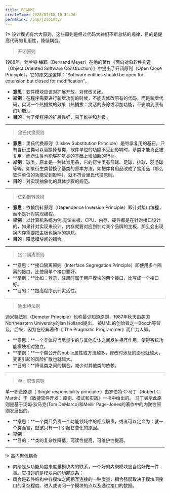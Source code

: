 ```yaml
---
title: README
createTime: 2025/07/08 10:32:26
permalink: /php/jzlo1nty/
---
```

?> 设计模式有六大原则，这些原则是经过代码大神们不断总结的规律，目的是提高代码的复用性，降低耦合。

> 开闭原则

1988年，勃兰特·梅耶（Bertrand Meyer）在他的著作《面向对象软件构造（Object Oriented Software Construction）》中提出了开闭原则（Open Close Principle），它的原文是这样：“Software entities should be open for extension,but closed for modification”。


* **意思**：软件模块应该对扩展开放，对修改关闭。
* **举例**：在程序需要进行新增功能的时候，不能去修改原有的代码，而是新增代码，实现一个热插拔的效果（热插拔：灵活的去除或添加功能，不影响到原有的功能）。
* **目的**：为了使程序的扩展性好，易于维护和升级。
---

> 里氏代换原则
* **意思**：里氏代换原则（Liskov Substitution Principle）是继承复用的基石，只有当衍生类可以替换掉基类，软件单位的功能不受到影响时，基类才能真正被复用，而衍生类也能够在基类的基础上增加新的行为。
* **举例**：球类，原本是一种体育用品，它的衍生类有篮球、足球、排球、羽毛球等等，如果衍生类替换了基类的原本方法，如把体育用品改成了食用品（那么软件单位的功能受到影响），就不符合里氏代换原则。
* **目的**：对实现抽象化的具体步骤的规范。
---

> 依赖倒转原则
* **意思**：依赖倒转原则（Dependence Inversion Principle）即针对接口编程，而不是针对实现编程。
* **举例**：以计算机系统为例,无论主板、CPU、内存、硬件都是在针对接口设计的，如果针对实现来设计，内存就要对应到针对某个品牌的主板，那么会出现换内存需要把主板也换掉的尴尬。
* **目的**：降低模块间的耦合。
---

> 接口隔离原则
* **意思：**接口隔离原则（Interface Segregation Principle）即使用多个隔离的接口，比使用单个接口要好。
* **举例：**比如：登录，注册时属于用户模块的两个接口，比写成一个接口好。
* **目的：**提高程序设计灵活性。
---

> 迪米特法则

迪米特法则（Demeter Principle）也称最少知道原则，1987年秋天由美国Northeastern University的Ian Holland提出，
被UML的创始者之一Booch等普及。后来，因为在经典著作《 The Pragmatic Programmer》而广为人知。

* **意思：**一个实体应当尽量少的与其他实体之间发生相互作用，使得系统功能模块相对独立。
* **举例：**一个类公开的public属性或方法越多，修改时涉及的面也就越大，变更引起的风险扩散也就越大。
* **目的：**降低类之间的耦合，减少对其他类的依赖。
---

> 单一职责原则

单一职责原则（ Single responsibility principle ）由罗伯特·C·马丁（Robert C. Martin）于《敏捷软件开发：原则、模式和实践》一书中给出的。
马丁表示此原则是基于汤姆·狄马克(Tom DeMarco)和Meilir Page-Jones的著作中的内聚性原则发展出的。

* **意思：**一个类只负责一个功能领域中的相应职责，或者可以定义为：就一个类而言，应该只有一个引起它变化的原因。
* **举例：**
* **目的：**类的复杂性降低，可读性提高，可维护性提高。
---


!> 高内聚低耦合

* 内聚是从功能角度来度量模块内的联系，一个好的内聚模块应当恰好做一件事。它描述的是模块内的功能联系；
* 耦合是软件结构中各模块之间相互连接的一种度量，耦合强弱取决于模块间接口的复杂程度、进入或访问一个模块的点以及通过接口的数据。
